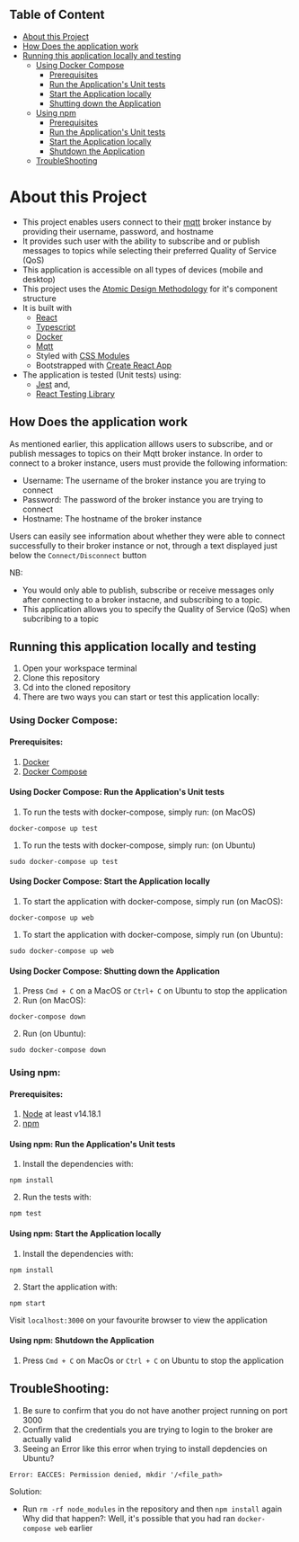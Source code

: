 ## Table of Content

-   [About this Project](#about-this-project)
-   [How Does the application work](#how-does-the-application-work)
-   [Running this application locally and testing](#running-this-application-locally-and-testing)
    -   [Using Docker Compose](#using-docker-compose)
        -   [Prerequisites](#prerequisites)
        -   [Run the Application's Unit tests](#using-docker-compose-run-the-applications-unit-tests)
        -   [Start the Application locally](#using-docker-compose-start-the-application-locally)
        -   [Shutting down the Application](#using-docker-compose-shutting-down-the-application)
    -   [Using npm](#using-npm)
        -   [Prerequisites](#prerequisites-1)
        -   [Run the Application's Unit tests](#using-npm-run-the-applications-unit-tests)
        -   [Start the Application locally](#using-npm-start-the-application-locally)
        -   [Shutdown the Application](#using-npm-shutdown-the-application)
    -   [TroubleShooting](#troubleshooting)

# About this Project

-   This project enables users connect to their [mqtt](https://mqtt.org/) broker instance by providing their username, password, and hostname
-   It provides such user with the ability to subscribe and or publish messages to topics while selecting their preferred Quality of Service (QoS)
-   This application is accessible on all types of devices (mobile and desktop)
-   This project uses the [Atomic Design Methodology](https://atomicdesign.bradfrost.com/chapter-2/) for it's component structure
-   It is built with
    -   [React](https://reactjs.org/)
    -   [Typescript](https://www.typescriptlang.org/)
    -   [Docker](https://docs.docker.com/compose/install/)
    -   [Mqtt](https://www.npmjs.com/package/precompiled-mqtt)
    -   Styled with [CSS Modules](https://github.com/css-modules/css-modules)
    -   Bootstrapped with [Create React App](https://create-react-app.dev/docs/getting-started/)
-   The application is tested (Unit tests) using:
    -   [Jest](https://jestjs.io/) and,
    -   [React Testing Library](https://testing-library.com/docs/react-testing-library/intro/)

## How Does the application work

As mentioned earlier, this application alllows users to subscribe, and or publish messages to topics on their Mqtt broker instance. In order to connect to a broker instance, users must provide the following information:

-   Username: The username of the broker instance you are trying to connect
-   Password: The password of the broker instance you are trying to connect
-   Hostname: The hostname of the broker instance

Users can easily see information about whether they were able to connect successfully to their broker instance or not, through a text displayed just below the `Connect/Disconnect` button

NB:

-   You would only able to publish, subscribe or receive messages only after connecting to a broker instacne, and subscribing to a topic.
-   This application allows you to specify the Quality of Service (QoS) when subcribing to a topic

## Running this application locally and testing

1. Open your workspace terminal
2. Clone this repository
3. Cd into the cloned repository
4. There are two ways you can start or test this application locally:

### Using Docker Compose:

#### Prerequisites:

1.  [Docker](https://docs.docker.com/get-docker/)
2.  [Docker Compose](https://docs.docker.com/compose/install/)

#### Using Docker Compose: Run the Application's Unit tests

1. To run the tests with docker-compose, simply run: (on MacOS)

```
docker-compose up test
```

1. To run the tests with docker-compose, simply run: (on Ubuntu)

```
sudo docker-compose up test
```

#### Using Docker Compose: Start the Application locally

1. To start the application with docker-compose, simply run (on MacOS):

```
docker-compose up web
```

1. To start the application with docker-compose, simply run (on Ubuntu):

```
sudo docker-compose up web
```

#### Using Docker Compose: Shutting down the Application

1. Press `Cmd + C` on a MacOS or `Ctrl+ C` on Ubuntu to stop the application
2. Run (on MacOS):

```
docker-compose down
```

2. Run (on Ubuntu):

```
sudo docker-compose down
```

### Using npm:

#### Prerequisites:

1. [Node](https://nodejs.org/en/) at least v14.18.1
2. [npm](https://docs.npmjs.com/downloading-and-installing-node-js-and-npm)

#### Using npm: Run the Application's Unit tests

1. Install the dependencies with:

```
npm install
```

2. Run the tests with:

```
npm test
```

#### Using npm: Start the Application locally

1. Install the dependencies with:

```
npm install
```

2. Start the application with:

```
npm start
```

Visit `localhost:3000` on your favourite browser to view the application

#### Using npm: Shutdown the Application

1. Press `Cmd + C` on MacOs or `Ctrl + C` on Ubuntu to stop the application

## TroubleShooting:

1. Be sure to confirm that you do not have another project running on port 3000
2. Confirm that the credentials you are trying to login to the broker are actually valid
3. Seeing an Error like this error when trying to install depdencies on Ubuntu?

```
Error: EACCES: Permission denied, mkdir '/<file_path>
```

Solution:

-   Run `rm -rf node_modules` in the repository and then `npm install` again
    Why did that happen?: Well, it's possible that you had ran `docker-compose web` earlier

